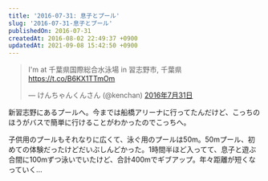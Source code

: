 ```yaml
---
title: '2016-07-31: 息子とプール'
slug: '2016-07-31-息子とプール'
publishedOn: 2016-07-31
createdAt: 2016-08-02 22:49:37 +0900
updatedAt: 2021-09-08 15:42:50 +0900
---
```

<blockquote class="twitter-tweet" data-lang="ja"><p lang="ja" dir="ltr">I&#39;m at 千葉県国際総合水泳場 in 習志野市, 千葉県 <a href="https://t.co/B6KX1TTmOm">https://t.co/B6KX1TTmOm</a></p>&mdash; けんちゃんくんさん (@kenchan) <a href="https://twitter.com/kenchan/status/759614332254683136">2016年7月31日</a></blockquote>
<script async src="//platform.twitter.com/widgets.js" charset="utf-8"></script>

新習志野にあるプールへ。今までは船橋アリーナに行ってたんだけど、こっちのほうがバスで簡単に行けることがわかったのでこっちへ。

子供用のプールもそれなりに広くて、泳ぐ用のプールは50m。50mプール、初めての体験だったけどだいぶしんどかった。1時間半ほど入ってて、息子と遊ぶ合間に100mずつ泳いでいたけど、合計400mでギブアップ。年々距離が短くなっていく…
